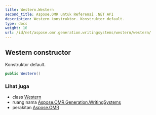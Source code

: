 ```yaml
---
title: Western.Western
second_title: Aspose.OMR untuk Referensi .NET API
description: Western konstruktor. Konstruktor default.
type: docs
weight: 10
url: /id/net/aspose.omr.generation.writingsystems/western/western/
---
```

## Western constructor

Konstruktor default.

```csharp
public Western()
```

### Lihat juga

* class [Western](../)
* ruang nama [Aspose.OMR.Generation.WritingSystems](../../western/)
* perakitan [Aspose.OMR](../../../)


